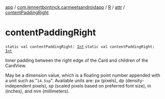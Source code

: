 [app](../../../index.md) / [com.lennertbontinck.carmeetsandroidapp](../../index.md) / [R](../index.md) / [attr](index.md) / [contentPaddingRight](./content-padding-right.md)

# contentPaddingRight

`static val contentPaddingRight: `[`Int`](https://kotlinlang.org/api/latest/jvm/stdlib/kotlin/-int/index.html)
`static val contentPaddingRight: `[`Int`](https://kotlinlang.org/api/latest/jvm/stdlib/kotlin/-int/index.html)

Inner padding between the right edge of the Card and children of the CardView.

May be a dimension value, which is a floating point number appended with a unit such as "`14.5sp`". Available units are: px (pixels), dp (density-independent pixels), sp (scaled pixels based on preferred font size), in (inches), and mm (millimeters).

